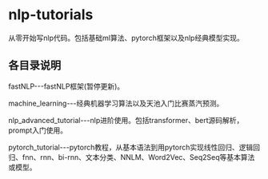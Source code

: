 # nlp-tutorials
从零开始写nlp代码。包括基础ml算法、pytorch框架以及nlp经典模型实现。

## 各目录说明
fastNLP---fastNLP框架(暂停更新)。

machine_learning---经典机器学习算法以及天池入门比赛蒸汽预测。


nlp_advanced_tutorial---nlp进阶使用。包括transformer、bert源码解析，prompt入门使用。

pytorch_tutorial---pytorch教程，从基本语法到用pytorch实现线性回归、逻辑回归、fnn、rnn、bi-rnn、文本分类、NNLM、Word2Vec、Seq2Seq等基本算法或模型。
